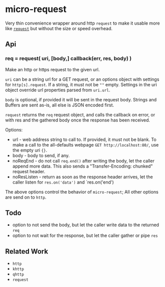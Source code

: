 micro-request
=============

Very thin convenience wrapper around http `request` to make it usable more like
[`request`](https://npmjs.com/package/request) but without the size or speed overhead.


Api
---

### req = request( uri, [body,] callback(err, res, body) )

Make an http or https request to the given url.

`uri` can be a string url for a GET request, or an options object with settings for
`http[s].request`.  If a string, it must not be `""` empty.  Settings in the uri
object override url properties parsed from `uri.url`.

`body` is optional, if provided it will be sent in the request body.  Strings and Buffers
are sent as-is, all else is JSON encoded first.

`request` returns the `req` request object, and calls the callback on error, or with res
and the gathered body once the response has been received.


Options:

- url - web address string to call to.  If provided, it must not be blank.  To make a call
  to the all-defaults webpage `GET http://localhost:80/`, use the empty uri `{}`.
- body - body to send, if any.
- noReqEnd - do not call `req.end()` after writing the body, let the caller append more data.
  This also sends a "Transfer-Encoding: chunked" request header.
- noResListen - return as soon as the response header arrives, let the caller listen for
  `res.on('data')` and `res.on('end')

The above options control the behavior of `micro-request`; All other options are send
on to `http`.


Todo
----

- option to not send the body, but let the caller write data to the returned `req`
- option to not wait for the response, but let the caller gather or pipe `res`


Related Work
------------

- `http`
- `khttp`
- `qhttp`
- `request`

